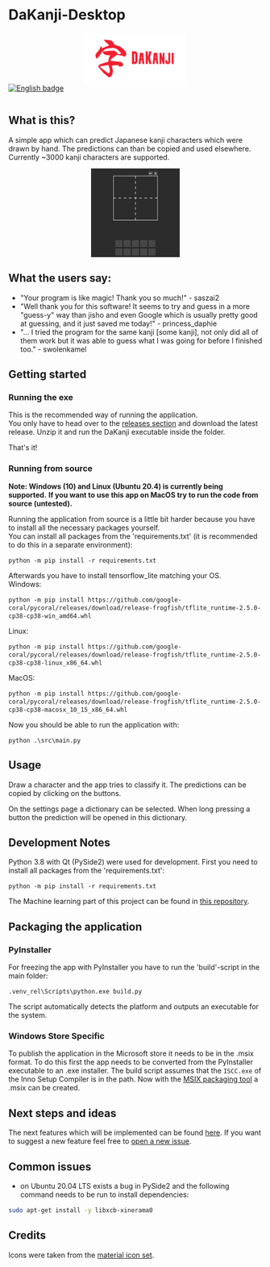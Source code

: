 # DaKanji-Desktop
<img src="./media/banner.png" style="display:block;margin-left:auto;margin-right:auto;" width="40%"/>
<table>
  <tr>
  <a href='//www.microsoft.com/store/apps/9n08051t2xtv?cid=storebadge&ocid=badge'><img src='https://developer.microsoft.com/store/badges/images/English_get-it-from-MS.png' alt='English badge' width="20%"/></a>
   <tr/>
   <tr>

   <tr/>
<table/>


## What is this?

A simple app which can predict Japanese kanji characters which were drawn by hand.
The predictions can than be copied and used elsewhere. <br/>
Currently ~3000 kanji characters are supported.

<img src="./media/preview.gif" style="display:block;margin-left:auto;margin-right:auto;" width="35%"/>

## What the users say:
* "Your program is like magic! Thank you so much!" - saszai2
* "Well thank you for this software! It seems to try and guess in a more "guess-y" way than jisho and even Google which is usually pretty good at guessing, and it just saved me today!" - princess_daphie
* "... I tried the program for the same kanji [some kanji], not only did all of them work but it was able to guess what I was going for before I finished too." - swolenkamel

## Getting started

### Running the exe
This is the recommended way of running the application. <br/>
You only have to head over to the [releases section](https://github.com/CaptainDario/DaKanji-desktop/releases) and download the latest release.
Unzip it and run the DaKanji executable inside the folder.<br/>

That's it!

### Running from source

**Note: Windows (10) and Linux (Ubuntu 20.4) is currently being supported.**
**If you want to use this app on MacOS try to run the code from source (untested).**

Running the application from source is a little bit harder because you have to install all the necessary packages yourself.<br/>
You can install all packages from the 'requirements.txt' (it is recommended to do this in a separate environment):

```
python -m pip install -r requirements.txt
```

Afterwards you have to install tensorflow_lite matching your OS. <br/>
Windows:
```
python -m pip install https://github.com/google-coral/pycoral/releases/download/release-frogfish/tflite_runtime-2.5.0-cp38-cp38-win_amd64.whl
```

Linux:
```
python -m pip install https://github.com/google-coral/pycoral/releases/download/release-frogfish/tflite_runtime-2.5.0-cp38-cp38-linux_x86_64.whl
```

MacOS:
```
python -m pip install https://github.com/google-coral/pycoral/releases/download/release-frogfish/tflite_runtime-2.5.0-cp38-cp38-macosx_10_15_x86_64.whl
```

Now you should be able to run the application with:
```
python .\src\main.py
```

## Usage
Draw a character and the app tries to classify it.
The predictions can be copied by clicking on the buttons.<br/> 

On the settings page a dictionary can be selected.
When long pressing a button the prediction will be opened in this dictionary.

## Development Notes

Python 3.8 with Qt (PySide2) were used for development.
First you need to install all packages from the 'requirements.txt':

```
python -m pip install -r requirements.txt
```

The Machine learning part of this project can be found in [this repository](https://github.com/CaptainDario/DaKanji-ML).

## Packaging the application
### PyInstaller
For freezing the app with PyInstaller you have to run the 'build'-script in the main folder:
```
.venv_rel\Scripts\python.exe build.py
```
The script automatically detects the platform and outputs an executable for the system.

### Windows Store Specific
To publish the application in the Microsoft store it needs to be in the .msix format.
To do this first the app needs to be converted from the PyInstaller executable to an .exe installer. The build script assumes that the `ISCC.exe` of the Inno Setup Compiler is in the path.
Now with the [MSIX packaging tool](https://docs.microsoft.com/en-us/windows/msix/packaging-tool/tool-overview) a .msix can be created.
####


## Next steps and ideas
The next features which will be implemented can be found [here](https://github.com/CaptainDario/DaKanji-Desktop/projects).
If you want to suggest a new feature feel free to [open a new issue](https://github.com/CaptainDario/DaKanji-Desktop/issues).

## Common issues
* on Ubuntu 20.04 LTS exists a bug in PySide2 and the following command needs to be run to install dependencies:
```bash
sudo apt-get install -y libxcb-xinerama0
```

## Credits
  
Icons were taken from the [material icon set](https://material.io/resources/icons/?style=baseline).
